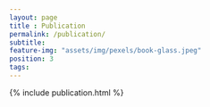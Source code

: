 ```yaml
---
layout: page
title : Publication
permalink: /publication/
subtitle:
feature-img: "assets/img/pexels/book-glass.jpeg"
position: 3
tags:
---
```


{% include publication.html %}

